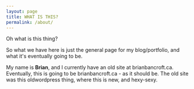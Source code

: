 ```yaml
---
layout: page
title: WHAT IS THIS?
permalink: /about/
---
```


 Oh what is this thing?

So what we have here is just the general page for my blog/portfolio,
and what it's eventually going to be.

My name is **Brian**, and I currently have an old site at brianbancroft.ca.
Eventually, this is going to be brianbancroft.ca - as it should be. The old
site was this oldwordpress thing, where this is new, and hexy-sexy.
